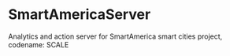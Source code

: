 SmartAmericaServer
==================

Analytics and action server for SmartAmerica smart cities project, codename: SCALE
